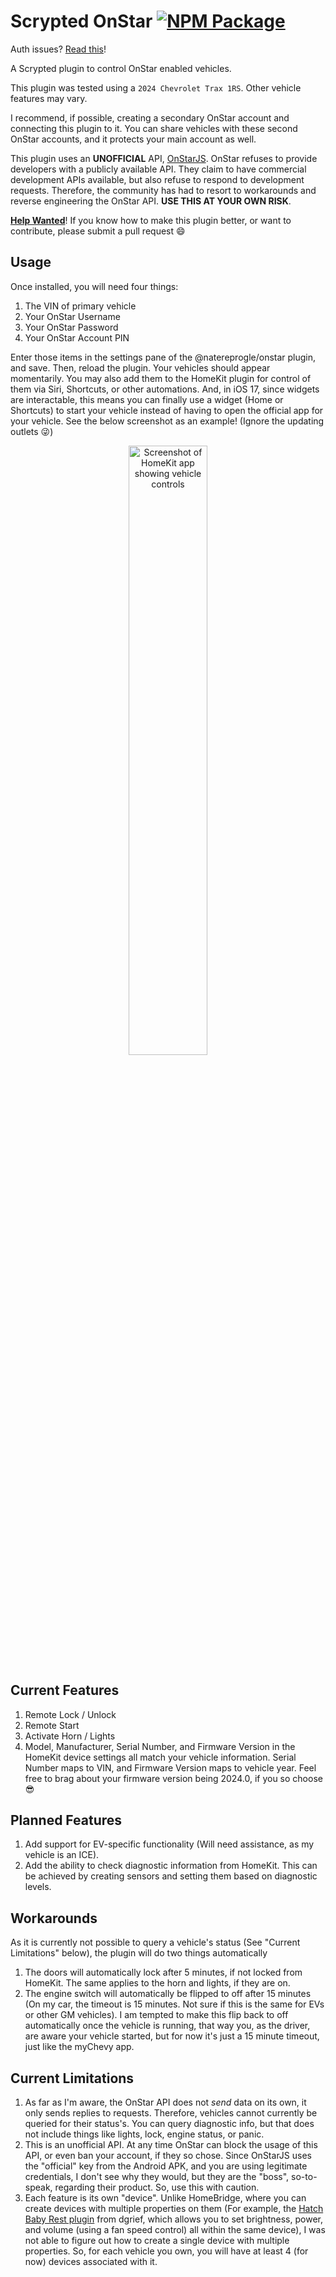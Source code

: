 # Scrypted OnStar [![NPM Package](https://github.com/natereprogle/scrypted-onstar/actions/workflows/npm-publish.yml/badge.svg)](https://github.com/natereprogle/scrypted-onstar/actions/workflows/npm-publish.yml)
Auth issues? [Read this](https://github.com/natereprogle/scrypted-onstar/issues/8)!

A Scrypted plugin to control OnStar enabled vehicles.

This plugin was tested using a `2024 Chevrolet Trax 1RS`. Other vehicle features may vary.

I recommend, if possible, creating a secondary OnStar account and connecting this plugin to it. You can share vehicles with these second OnStar accounts, and it protects your main account as well.

This plugin uses an **UNOFFICIAL** API, [OnStarJS](https://github.com/samrum/OnStarJS). OnStar refuses to provide developers with a publicly available API. They claim to have commercial development APIs available, but also refuse to respond to development requests. Therefore, the community has had to resort to workarounds and reverse engineering the OnStar API. **USE THIS AT YOUR OWN RISK**.

**<u>Help Wanted</u>**! If you know how to make this plugin better, or want to contribute, please submit a pull request 😄

## Usage

Once installed, you will need four things:

1. The VIN of primary vehicle
2. Your OnStar Username
3. Your OnStar Password
4. Your OnStar Account PIN

Enter those items in the settings pane of the @natereprogle/onstar plugin, and save. Then, reload the plugin. Your vehicles should appear momentarily. You may also add them to the HomeKit plugin for control of them via Siri, Shortcuts, or other automations. And, in iOS 17, since widgets are interactable, this means you can finally use a widget (Home or Shortcuts) to start your vehicle instead of having to open the official app for your vehicle. See the below screenshot as an example! (Ignore the updating outlets 😜)

<div align="center">
    <img src="https://github.com/natereprogle/scrypted-onstar/blob/5cd970082449123baac1bd1a9ce180ce4e8d4310/assets/HomeKit.PNG?raw=true" alt="Screenshot of HomeKit app showing vehicle controls" width="50%" height="50%">
</div>

## Current Features

1. Remote Lock / Unlock
2. Remote Start
3. Activate Horn / Lights
4. Model, Manufacturer, Serial Number, and Firmware Version in the HomeKit device settings all match your vehicle information. Serial Number maps to VIN, and Firmware Version maps to vehicle year. Feel free to brag about your firmware version being 2024.0, if you so choose 😎

## Planned Features

1. Add support for EV-specific functionality (Will need assistance, as my vehicle is an ICE).
2. Add the ability to check diagnostic information from HomeKit. This can be achieved by creating sensors and setting them based on diagnostic levels.

## Workarounds

As it is currently not possible to query a vehicle's status (See "Current Limitations" below), the plugin will do two things automatically

1. The doors will automatically lock after 5 minutes, if not locked from HomeKit. The same applies to the horn and lights, if they are on.
2. The engine switch will automatically be flipped to off after 15 minutes (On my car, the timeout is 15 minutes. Not sure if this is the same for EVs or other GM vehicles). I am tempted to make this flip back to off automatically once the vehicle is running, that way you, as the driver, are aware your vehicle started, but for now it's just a 15 minute timeout, just like the myChevy app.

## Current Limitations

1. As far as I'm aware, the OnStar API does not _send_ data on its own, it only sends replies to requests. Therefore, vehicles cannot currently be queried for their status's. You can query diagnostic info, but that does not include things like lights, lock, engine status, or panic.
2. This is an unofficial API. At any time OnStar can block the usage of this API, or even ban your account, if they so chose. Since OnStarJS uses the "official" key from the Android APK, and you are using legitimate credentials, I don't see why they would, but they are the "boss", so-to-speak, regarding their product. So, use this with caution.
3. Each feature is its own "device". Unlike HomeBridge, where you can create devices with multiple properties on them (For example, the [Hatch Baby Rest plugin](https://github.com/dgreif/homebridge-hatch-baby-rest/blob/main/packages/homebridge-hatch-baby-rest/README.md) from dgrief, which allows you to set brightness, power, and volume (using a fan speed control) all within the same device), I was not able to figure out how to create a single device with multiple properties. So, for each vehicle you own, you will have at least 4 (for now) devices associated with it.
